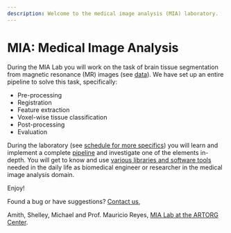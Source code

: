 ```yaml
---
description: Welcome to the medical image analysis (MIA) laboratory.
---
```


# MIA: Medical Image Analysis

During the MIA Lab you will work on the task of brain tissue segmentation from magnetic resonance (MR) images (see [data](introduction/data.md)). We have set up an entire pipeline to solve this task, specifically:

* Pre-processing
* Registration
* Feature extraction
* Voxel-wise tissue classification
* Post-processing
* Evaluation

During the laboratory (see [schedule for more specifics](https://app.gitbook.com/u/ZoaipVIBc7hUZBKJRbhs8ysxUu22)) you will learn and implement a complete [pipeline](broken-reference) and investigate one of the elements in-depth. You will get to know and use [various libraries and software tools](getting-started/tools/) needed in the daily life as biomedical engineer or researcher in the medical image analysis domain.

Enjoy!



Found a bug or have suggestions? [Contact us](https://github.com/orgs/ubern-mialab/people),&#x20;

Amith, Shelley, Michael and Prof. Mauricio Reyes, [MIA Lab at the ARTORG Center](https://www.artorg.unibe.ch/research/mia/index\_eng.html).
